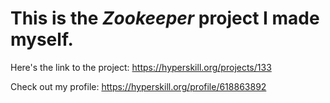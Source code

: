 # This is the *Zookeeper* project I made myself.

Here's the link to the project: https://hyperskill.org/projects/133

Check out my profile: https://hyperskill.org/profile/618863892
